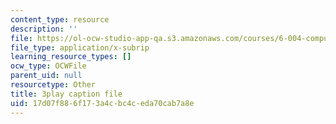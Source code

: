 ```yaml
---
content_type: resource
description: ''
file: https://ol-ocw-studio-app-qa.s3.amazonaws.com/courses/6-004-computation-structures-spring-2017/17d07f886f173a4cbc4ceda70cab7a8e_r6Tk1-jZxzg.srt
file_type: application/x-subrip
learning_resource_types: []
ocw_type: OCWFile
parent_uid: null
resourcetype: Other
title: 3play caption file
uid: 17d07f88-6f17-3a4c-bc4c-eda70cab7a8e
---
```

